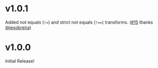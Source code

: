 # v1.0.1

Added not equals (`!=`) and strict not equals (`!==`) transforms. ([#15](https://github.com/scurker/babel-plugin-transform-currency-operators/pull/15) thanks [@jesobreira](https://github.com/jesobreira))

# v1.0.0

Initial Release!
